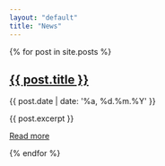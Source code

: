 ```yaml
---
layout: "default"
title: "News"
---
```


<div class="content-section content-section--whitebg" markdown="1">

{% for post in site.posts %}
<article>
    <h2><a href="{{ post.url }}">{{ post.title }}</a></h2>
    <p><time>{{ post.date | date: '%a, %d.%m.%Y' }}</time></p>
    {{ post.excerpt }}
    <p><a class="blog-link" href="{{ post.url }}">Read more</a></p>
</article>
{% endfor %}

</div>